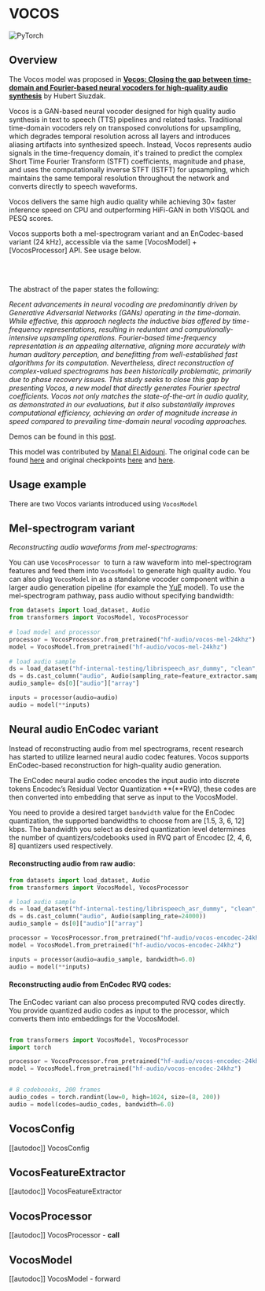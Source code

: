 <!--Copyright 2025 The HuggingFace Team. All rights reserved.

Licensed under the Apache License, Version 2.0 (the "License"); you may not use this file except in compliance with
the License. You may obtain a copy of the License at

http://www.apache.org/licenses/LICENSE-2.0

Unless required by applicable law or agreed to in writing, software distributed under the License is distributed on
an "AS IS" BASIS, WITHOUT WARRANTIES OR CONDITIONS OF ANY KIND, either express or implied. See the License for the
specific language governing permissions and limitations under the License.

⚠️ Note that this file is in Markdown but contain specific syntax for our doc-builder (similar to MDX) that may not be
rendered properly in your Markdown viewer.

-->

# VOCOS

<div class="flex flex-wrap space-x-1">
<img alt="PyTorch" src="https://img.shields.io/badge/PyTorch-DE3412?style=flat&logo=pytorch&logoColor=white">
</div>

## Overview

The Vocos model was proposed in  [**Vocos: Closing the gap between time-domain and Fourier-based neural vocoders for high-quality audio synthesis**](https://huggingface.co/papers/2306.00814) by Hubert Siuzdak.

Vocos is a GAN-based neural vocoder designed for high quality audio synthesis in text to speech (TTS) pipelines and related tasks. Traditional time-domain vocoders rely on transposed convolutions for upsampling, which degrades temporal resolution across all layers and introduces aliasing artifacts into synthesized speech.
Instead, Vocos represents audio signals in the time-frequency domain, it's trained to predict the complex Short Time Fourier Transform (STFT) coefficients, magnitude and phase, and uses the computationally inverse STFT (ISTFT) for upsampling, which maintains the same temporal resolution throughout the network and converts directly to speech waveforms.

Vocos delivers the same high audio quality while achieving  30× faster inference speed on CPU and outperforming HiFi-GAN in both VISQOL and PESQ scores.


Vocos supports both a mel-spectrogram variant and an EnCodec-based variant (24 kHz), accessible via the same [VocosModel] + [VocosProcessor] API. See usage below.


<br>
<br>

The abstract of the paper states the following:

*Recent advancements in neural vocoding are predominantly driven by Generative Adversarial Networks (GANs) operating in the time-domain. While effective, this approach neglects the inductive bias offered by time-frequency representations, resulting in reduntant and computionally-intensive upsampling operations. Fourier-based time-frequency representation is an appealing alternative, aligning more accurately with human auditory perception, and benefitting from well-established fast algorithms for its computation. Nevertheless, direct reconstruction of complex-valued spectrograms has been historically problematic, primarily due to phase recovery issues. This study seeks to close this gap by presenting Vocos, a new model that directly generates Fourier spectral coefficients. Vocos not only matches the state-of-the-art in audio quality, as demonstrated in our evaluations, but it also substantially improves computational efficiency, achieving an order of magnitude increase in speed compared to prevailing time-domain neural vocoding approaches.*



Demos can be found in this [post](https://gemelo-ai.github.io/vocos/).



This model was contributed by [Manal El Aidouni](https://huggingface.co/Manel). The original code can be found [here](https://github.com/gemelo-ai/vocos) and original checkpoints  [here](https://huggingface.co/charactr/vocos-mel-24khz) and [here](https://huggingface.co/charactr/vocos-encodec-24khz).




## Usage example 

There are two Vocos variants introduced using `VocosModel`  


## Mel-spectrogram variant 

*Reconstructing audio waveforms from mel-spectrograms:*

You can use `VocosProcessor`  to turn a raw waveform into mel-spectrogram features and feed them into `VocosModel` to generate high quality audio. You can also plug `VocosModel` in as a standalone vocoder component within a larger audio generation pipeline (for example the [YuE](https://github.com/multimodal-art-projection/YuE) model). To use the mel-spectrogram pathway, pass audio without specifying bandwidth:

```python 
from datasets import load_dataset, Audio
from transformers import VocosModel, VocosProcessor
    
# load model and processor
processor = VocosProcessor.from_pretrained("hf-audio/vocos-mel-24khz")
model = VocosModel.from_pretrained("hf-audio/vocos-mel-24khz")
    
# load audio sample
ds = load_dataset("hf-internal-testing/librispeech_asr_dummy", "clean", split="validation")
ds = ds.cast_column("audio", Audio(sampling_rate=feature_extractor.sampling_rate))
audio_sample= ds[0]["audio"]["array"]

inputs = processor(audio=audio)
audio = model(**inputs)

```


## Neural audio EnCodec variant

Instead of reconstructing audio from mel spectrograms, recent research has started to utilize learned neural audio codec features. Vocos supports EnCodec-based reconstruction for high-quality audio generation.

The EnCodec neural audio codec encodes the input audio into discrete tokens Encodec’s Residual Vector Quantization **(**RVQ), these codes are then converted into embedding that serve as input to the VocosModel.

You need to provide a desired target `bandwidth` value for the EnCodec quantization, the supported bandwidths to choose from are  [1.5, 3, 6, 12] kbps.  The bandwidth you select as desired quantization level determines the number of quantizers/codebooks used in RVQ part of Encodec [2, 4, 6, 8] quantizers used respectively.

#### Reconstructing audio from raw audio:
```python 
from datasets import load_dataset, Audio
from transformers import VocosModel, VocosProcessor

# load audio sample
ds = load_dataset("hf-internal-testing/librispeech_asr_dummy", "clean", split="validation")
ds = ds.cast_column("audio", Audio(sampling_rate=24000))  
audio_sample = ds[0]["audio"]["array"]

processor = VocosProcessor.from_pretrained("hf-audio/vocos-encodec-24khz")
model = VocosModel.from_pretrained("hf-audio/vocos-encodec-24khz")

inputs = processor(audio=audio_sample, bandwidth=6.0)
audio = model(**inputs)
```

#### Reconstructing audio from EnCodec RVQ codes:
The EnCodec variant can also process precomputed RVQ codes directly. You provide quantized audio codes as input to the processor, which converts them into embeddings for the VocosModel.

```python

from transformers import VocosModel, VocosProcessor
import torch

processor = VocosProcessor.from_pretrained("hf-audio/vocos-encodec-24khz")
model = VocosModel.from_pretrained("hf-audio/vocos-encodec-24khz")


# 8 codeboooks, 200 frames
audio_codes = torch.randint(low=0, high=1024, size=(8, 200))  
audio = model(codes=audio_codes, bandwidth=6.0)

```



## VocosConfig

[[autodoc]] VocosConfig


## VocosFeatureExtractor

[[autodoc]] VocosFeatureExtractor

## VocosProcessor

[[autodoc]] VocosProcessor
    - __call__
## VocosModel

[[autodoc]] VocosModel
    - forward

